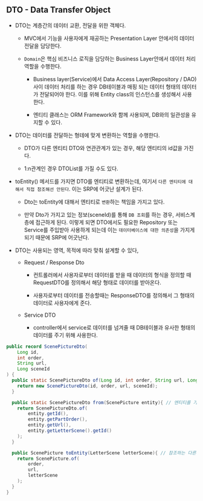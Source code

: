 ## DTO - Data Transfer Object

- DTO는 계층간의 데이터 교환, 전달을 위한 객체다.

  - MVC에서 기능을 사용자에게 재공하는 Presentation Layer 안에서의 데이터 전달을 담당한다.

  - `Domain`은 핵심 비즈니스 로직을 담당하는 Business Layer안에서 데이터 처리 역할을 수행한다.

    - Business layer(Service)에서 Data Access Layer(Repository / DAO)사이 데이터 처리를 하는 경우 DB테이블과 매핑 되는 데이터 형태의 데이터가 전달되어야 한다. 이를 위해 Entity class의 인스턴스를 생성해서 사용한다.

    - 엔티티 클래스는 ORM Framework와 함께 사용되며, DB와의 일관성을 유지할 수 있다.

- DTO는 데이터를 전달하는 형테에 맞게 변환하는 역할을 수행한다.

  - DTO가 다른 엔티티 DTO와 연관관계가 있는 경우, 해당 엔티티의 id값을 가진다.

  - 1:n관계인 경우 DTOList를 가질 수도 있다.

- toEntity() 메서드를 가지면 DTO를 엔티티로 변환하는데, 여기서 `다른 엔티티에 대해서 직접 참조해선 안된다`. 이는 SRP에 어긋난 설계가 된다.

  - Dto는 toEntity에 대해서 엔티티로 `변환`하는 책임을 가지고 있다.

  - 만약 Dto가 가지고 있는 정보(sceneId)를 통해 `DB 조회`를 하는 경우, 서비스계층에 접근하게 된다. 이렇게 되면 DTO에서도 필요한 Repository 또는 Service를 주입받아 사용하게 되는데 이는 `데이터베이스에 대한 의존성`을 가지게 되기 때문에 SRP에 어긋난다.

- DTO는 사용되는 영역, 목적에 따라 맞춰 설계할 수 있다,

  - Request / Response Dto

    - 컨트롤러에서 사용자로부터 데이터를 받을 때 데이터의 형식을 정의할 때 RequestDTO를 정의해서 해당 형태로 데이터를 받아온다.

    - 사용자로부터 데이터를 전송할때는 ResponseDTO를 정의해서 그 형태의 데이터로 사용자에게 준다.

  - Service DTO

    - controller에서 service로 데이터를 넘겨줄 때 DB테이블과 유사한 형태의 데이터를 주기 위해 사용한다.

```java
public record ScenePictureDto(
    Long id,
    int order,
    String url,
    Long sceneId
) {
  public static ScenePictureDto of(Long id, int order, String url, Long sceneId){
    return new ScenePictureDto(id, order, url, sceneId);
  }

  public static ScenePictureDto from(ScenePicture entity){ // 엔티티를 가져와 Dto로 변환
    return ScenePictureDto.of(
        entity.getId(),
        entity.getPartOrder(),
        entity.getUrl(),
        entity.getLetterScene().getId()
    );
  }

  public ScenePicture toEntity(LetterScene letterScene){ // 참조하는 다른 엔티티는 직접 받아야 한다.
    return ScenePicture.of(
        order,
        url,
        letterScene
    );
  }
}

```
